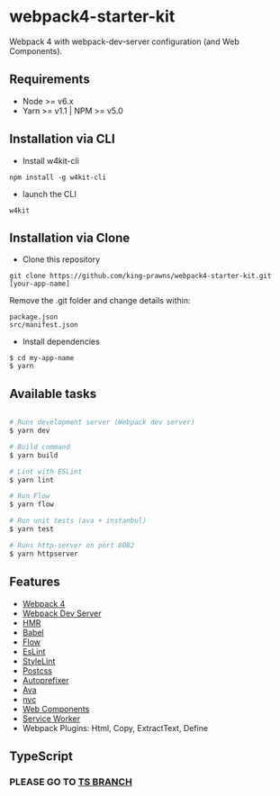 # webpack4-starter-kit

Webpack 4 with webpack-dev-server configuration (and Web Components).

## Requirements

- Node >= v6.x
- Yarn >= v1.1 | NPM >= v5.0

## Installation via CLI

  * Install w4kit-cli

```
npm install -g w4kit-cli
```

  * launch the CLI

```
w4kit
```

## Installation via Clone

* Clone this repository

```
git clone https://github.com/king-prawns/webpack4-starter-kit.git [your-app-name]
```

Remove the .git folder and change details within:

```
package.json
src/manifest.json
```

* Install dependencies

```
$ cd my-app-name
$ yarn
```

## Available tasks

```sh

# Runs development server (Webpack dev server)
$ yarn dev

# Build command
$ yarn build

# Lint with ESLint
$ yarn lint

# Run Flow
$ yarn flow

# Run unit tests (ava + instanbul)
$ yarn test

# Runs http-server on port 8082
$ yarn httpserver

```

## Features

* [Webpack 4](https://github.com/webpack/webpack)
* [Webpack Dev Server](https://github.com/webpack/webpack-dev-server)
* [HMR](https://webpack.js.org/concepts/hot-module-replacement/)
* [Babel](https://babeljs.io/)
* [Flow](https://flow.org/)
* [EsLint](https://eslint.org/docs/user-guide/getting-started)
* [StyleLint](https://github.com/stylelint/stylelint)
* [Postcss](https://github.com/postcss/postcss)
* [Autoprefixer](https://github.com/postcss/autoprefixer)
* [Ava](https://github.com/avajs/ava)
* [nyc](https://github.com/istanbuljs/nyc)
* [Web Components](https://developer.mozilla.org/en-US/docs/Web/Web_Components)
* [Service Worker](https://github.com/NekR/offline-plugin)
* Webpack Plugins: Html, Copy, ExtractText, Define

## TypeScript

### PLEASE GO TO [TS BRANCH](https://github.com/king-prawns/webpack4-starter-kit/tree/typescript)
